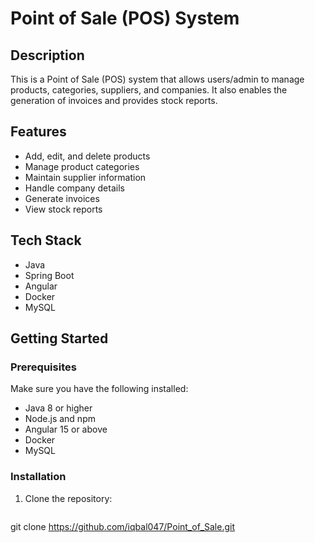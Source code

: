 # Point of Sale (POS) System

## Description
This is a Point of Sale (POS) system that allows users/admin to manage products, categories, suppliers, and companies. It also enables the generation of invoices and provides stock reports.

## Features

- Add, edit, and delete products
- Manage product categories
- Maintain supplier information
- Handle company details
- Generate invoices
- View stock reports

## Tech Stack

- Java
- Spring Boot
- Angular
- Docker
- MySQL

## Getting Started

### Prerequisites

Make sure you have the following installed:

- Java 8 or higher
- Node.js and npm
- Angular 15 or above
- Docker
- MySQL

### Installation

1. Clone the repository:

   ```CMD
  git clone https://github.com/iqbal047/Point_of_Sale.git